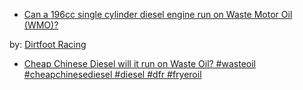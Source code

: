 - [Can a 196cc single cylinder diesel engine run on Waste Motor Oil (WMO)?](https://youtu.be/7NV_ROvM0jI)

by: [Dirtfoot Racing](https://www.youtube.com/@dirtfootracing8788)
- [Cheap Chinese Diesel will it run on Waste Oil? #wasteoil #cheapchinesediesel #diesel #dfr #fryeroil ](https://youtu.be/U-gdfItIM8Y)
